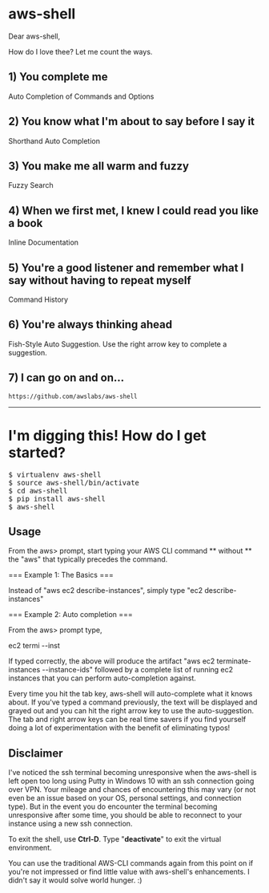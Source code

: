 # aws-shell

Dear aws-shell, 

How do I love thee? Let me count the ways.

## 1) You complete me  

Auto Completion of Commands and Options

## 2) You know what I'm about to say before I say it  

Shorthand Auto Completion

## 3) You make me all warm and fuzzy  

Fuzzy Search

## 4)  When we first met, I knew I could read you like a book  

Inline Documentation

## 5) You're a good listener and remember what I say without having to repeat myself

Command History

## 6) You're always thinking ahead

Fish-Style Auto Suggestion. Use the right arrow key to complete a suggestion.

## 7)  I can go on and on...

    https://github.com/awslabs/aws-shell

<hr>

# I'm digging this! How do I get started?

<pre>
$ virtualenv aws-shell
$ source aws-shell/bin/activate
$ cd aws-shell
$ pip install aws-shell
$ aws-shell
</pre>

## Usage

From the aws> prompt, start typing your AWS CLI command ** without ** the "aws" that typically precedes the command.

=== Example 1: The Basics ===

Instead of "aws ec2 describe-instances", simply type "ec2 describe-instances"

=== Example 2: Auto completion ===

From the aws> prompt type,

ec2 termi<tab key> <space> --inst<tab key> <space>  

If typed correctly, the above will produce the artifact "aws ec2 terminate-instances --instance-ids" followed by a complete list of running ec2 instances that you can perform auto-completion against. 

Every time you hit the tab key, aws-shell will auto-complete what it knows about.  If you've typed a command previously, the text will be displayed and grayed out and you can hit the right arrow key to use the auto-suggestion. The tab and right arrow keys can be real time savers if you find yourself doing a lot of experimentation with the benefit of eliminating typos! 
     
## Disclaimer
I've noticed the ssh terminal becoming unresponsive when the aws-shell is left open too long using Putty in Windows 10 with an ssh connection going over VPN.  Your mileage and chances of encountering this may vary (or not even be an issue based on your OS, personal settings, and connection type).  But in the event you do encounter the terminal becoming unresponsive after some time, you should be able to reconnect to your instance using a new ssh connection. 

To exit the shell,  use **Ctrl-D**. 
Type "**deactivate**" to exit the virtual environment.

You can use the traditional AWS-CLI commands again from this point on if you're not impressed or find little value with aws-shell's enhancements. I didn't say it would solve world hunger. :)
